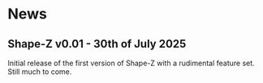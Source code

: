 # News

## Shape-Z v0.01 - 30th of July 2025

Initial release of the first version of Shape-Z with a rudimental feature set. Still much to come.
